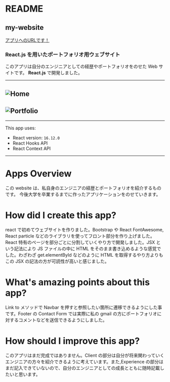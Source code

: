 # README

## my-website
[アプリへのURLです！](https://laughter-tech-34865.herokuapp.com/)

### React.js を用いたポートフォリオ用ウェブサイト

このアプリは自分のエンジニアとしての経歴やポートフォリオをのせた Web サイトです。 **React.js** で開発しました。

---

## ![Home](https://i.gyazo.com/c764244a8b2d97a60bcc5fb026e0d7e4.jpg)

## ![Portfolio](https://gyazo.com/9e1f40e99a78a8d439fa69fc9f24b13c.png)

---

This app uses:

- React version: `16.12.0`
- React Hooks API
- React Context API

---

# Apps Overview

この website は、私自身のエンジニアの経歴とポートフォリオを紹介するものです。
今後大学を卒業するまでに作ったアプリケーションをのせていきます。

# How did I create this app?

react で初めてウェブサイトを作りました。Bootstrap や React FontAwesome, React particle などのライブラリを使ってフロント部分を作り上げました。React 特有のページを部分ごとに分割していくやり方で開発しました。JSX という記法により JS ファイルの中に HTML をそのまま書き込めるような感覚でした。わざわざ get.elementById などのように HTML を取得するやり方よりもこの JSX の記法の方が可読性が高いと感じました。

# What's amazing points about this app?

Link to メソッドで Navbar を押すと参照したい箇所に遷移できるようにした事です。Footer の Contact Form では実際に私の gmail の方にポートフォリオに対するコメントなどを送信できるようにしました。

# How should I improve this app?

このアプリはまだ完成ではありません。Client の部分は自分が将来関わっていくエンジニアの方々を紹介できるように考えています。また,Experience の部分はまだ記入できていないので、自分のエンジニアとしての成長とともに随時記載したいと思います。
